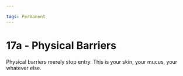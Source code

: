 ```yaml
---

tags: Permanent 
---
```


# 17a - Physical Barriers

Physical barriers merely stop entry. This is your skin, your mucus, your whatever else.